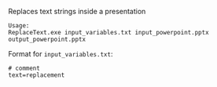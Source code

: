 Replaces text strings inside a presentation

    Usage:
    ReplaceText.exe input_variables.txt input_powerpoint.pptx output_powerpoint.pptx
    
Format for `input_variables.txt`:

    # comment
    text=replacement

